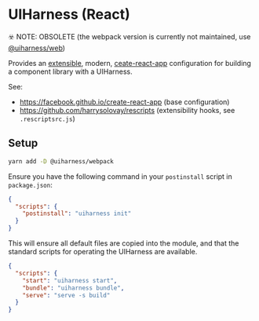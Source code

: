 # UIHarness (React)

☣️ NOTE: OBSOLETE (the webpack version is currently not maintained, use [@uiharness/web](../parcel))

Provides an [extensible](https://github.com/harrysolovay/rescripts), modern, [ceate-react-app](https://facebook.github.io/create-react-app) configuration for building a component library with a UIHarness.

See:

- https://facebook.github.io/create-react-app (base configuration)
- https://github.com/harrysolovay/rescripts (extensibility hooks, see `.rescriptsrc.js`)

## Setup

```bash
yarn add -D @uiharness/webpack
```

Ensure you have the following command in your `postinstall` script in `package.json`:

```json
{
  "scripts": {
    "postinstall": "uiharness init"
  }
}
```

This will ensure all default files are copied into the module, and that the standard scripts for operating the UIHarness are available.

```json
{
  "scripts": {
    "start": "uiharness start",
    "bundle": "uiharness bundle",
    "serve": "serve -s build"
  }
}
```
